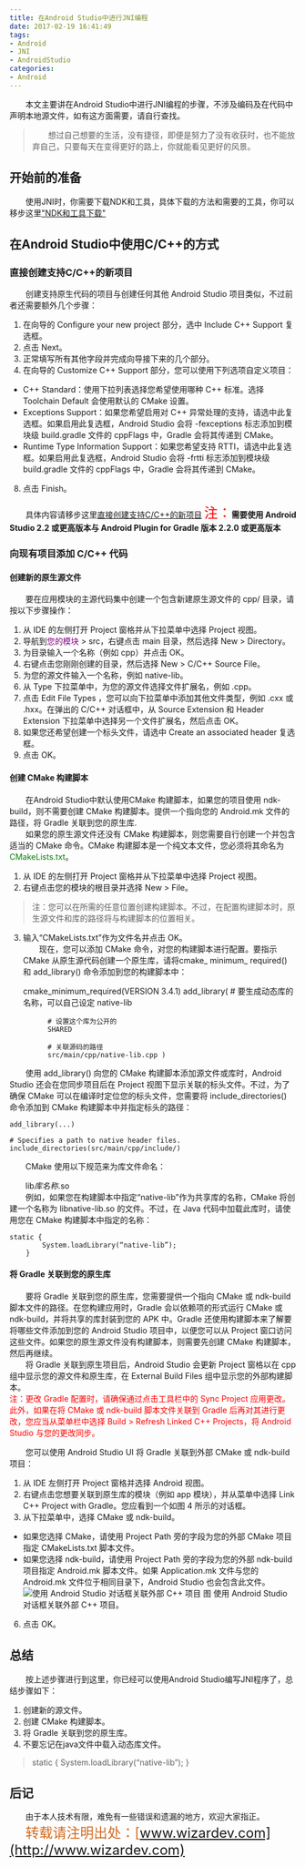 ```yaml
---
title: 在Android Studio中进行JNI编程
date: 2017-02-19 16:41:49
tags: 
- Android 
- JNI 
- AndroidStudio
categories: 
- Android
---
```

&emsp;&emsp;本文主要讲在Android Studio中进行JNI编程的步骤，不涉及编码及在代码中声明本地源文件，如有这方面需要，请自行查找。
<!-- more -->
> &emsp;&emsp;想过自己想要的生活，没有捷径，即便是努力了没有收获时，也不能放弃自己，只要每天在变得更好的路上，你就能看见更好的风景。

## 开始前的准备 ##
&emsp;&emsp;使用JNI时，你需要下载NDK和工具，具体下载的方法和需要的工具，你可以移步这里["NDK和工具下载"](https://developer.android.google.cn/ndk/guides/index.html)
## 在Android Studio中使用C/C++的方式 ##
### 直接创建支持C/C++的新项目 ###
&emsp;&emsp;创建支持原生代码的项目与创建任何其他 Android Studio 项目类似，不过前者还需要额外几个步骤：

1. 在向导的 Configure your new project 部分，选中 Include C++ Support 复选框。
2. 点击 Next。
3. 正常填写所有其他字段并完成向导接下来的几个部分。
4. 在向导的 Customize C++ Support 部分，您可以使用下列选项自定义项目：

- C++ Standard：使用下拉列表选择您希望使用哪种 C++ 标准。选择 Toolchain Default 会使用默认的 CMake 设置。
- Exceptions Support：如果您希望启用对 C++ 异常处理的支持，请选中此复选框。如果启用此复选框，Android Studio 会将 -fexceptions 标志添加到模块级 build.gradle 文件的 cppFlags 中，Gradle 会将其传递到 CMake。
- Runtime Type Information Support：如果您希望支持 RTTI，请选中此复选框。如果启用此复选框，Android Studio 会将 -frtti 标志添加到模块级 build.gradle 文件的 cppFlags 中，Gradle 会将其传递到 CMake。
8. 点击 Finish。

&emsp;&emsp;具体内容请移步这里[直接创建支持C/C++的新项目](https://developer.android.google.cn/studio/projects/add-native-code.html#new-project)
<font color = "red" size = 5>注：</font>**需要使用 Android Studio 2.2 或更高版本与 Android Plugin for Gradle 版本 2.2.0 或更高版本**
### 向现有项目添加 C/C++ 代码
#### 创建新的原生源文件
&emsp;&emsp;要在应用模块的主源代码集中创建一个包含新建原生源文件的 cpp/ 目录，请按以下步骤操作：
1. 从 IDE 的左侧打开 Project 窗格并从下拉菜单中选择 Project 视图。
2. 导航到<font color = "purple">您的模块</font> > src，右键点击 main 目录，然后选择 New > Directory。
3. 为目录输入一个名称（例如 cpp）并点击 OK。
4. 右键点击您刚刚创建的目录，然后选择 New > C/C++ Source File。
5. 为您的源文件输入一个名称，例如 native-lib。
6. 从 Type 下拉菜单中，为您的源文件选择文件扩展名，例如 .cpp。
7. 点击 Edit File Types ，您可以向下拉菜单中添加其他文件类型，例如 .cxx 或 .hxx。在弹出的 C/C++ 对话框中，从 Source Extension 和 Header Extension 下拉菜单中选择另一个文件扩展名，然后点击 OK。
8. 如果您还希望创建一个标头文件，请选中 Create an associated header 复选框。
9. 点击 OK。


#### 创建 CMake 构建脚本 ####
&emsp;&emsp;在Android Studio中默认使用CMake 构建脚本，如果您的项目使用 ndk-build，则不需要创建 CMake 构建脚本。提供一个指向您的 Android.mk 文件的路径，将 Gradle 关联到您的原生库.<br>
&emsp;&emsp;如果您的原生源文件还没有 CMake 构建脚本，则您需要自行创建一个并包含适当的 CMake 命令。CMake 构建脚本是一个纯文本文件，您必须将其命名为 <font color = "green">CMakeLists.txt</font>。

1. 从 IDE 的左侧打开 Project 窗格并从下拉菜单中选择 Project 视图。
2. 右键点击您的模块的根目录并选择 New > File。
> 注：您可以在所需的任意位置创建构建脚本。不过，在配置构建脚本时，原生源文件和库的路径将与构建脚本的位置相关。

3. 输入“CMakeLists.txt”作为文件名并点击 OK。<br>
&emsp;&emsp;现在，您可以添加 CMake 命令，对您的构建脚本进行配置。要指示 CMake 从原生源代码创建一个原生库，请将cmake_ minimum_ required() 和 add_library() 命令添加到您的构建脚本中：

	cmake_minimum_required(VERSION 3.4.1)
	add_library( 
			 # 要生成动态库的名称，可以自己设定
             native-lib 

             # 设置这个库为公开的
             SHARED

             # 关联源码的路径
             src/main/cpp/native-lib.cpp )
&emsp;&emsp;使用 add_library() 向您的 CMake 构建脚本添加源文件或库时，Android Studio 还会在您同步项目后在 Project 视图下显示关联的标头文件。不过，为了确保 CMake 可以在编译时定位您的标头文件，您需要将 include_directories() 命令添加到 CMake 构建脚本中并指定标头的路径：


	add_library(...)

	# Specifies a path to native header files.
	include_directories(src/main/cpp/include/)
&emsp;&emsp;CMake 使用以下规范来为库文件命名：

&emsp;&emsp;lib*库名称*.so<br>
&emsp;&emsp;例如，如果您在构建脚本中指定“native-lib”作为共享库的名称，CMake 将创建一个名称为 libnative-lib.so 的文件。不过，在 Java 代码中加载此库时，请使用您在 CMake 构建脚本中指定的名称：
```
static {
    	System.loadLibrary(“native-lib”);
	}
```
#### 将 Gradle 关联到您的原生库
&emsp;&emsp;要将 Gradle 关联到您的原生库，您需要提供一个指向 CMake 或 ndk-build 脚本文件的路径。在您构建应用时，Gradle 会以依赖项的形式运行 CMake 或 ndk-build，并将共享的库封装到您的 APK 中。Gradle 还使用构建脚本来了解要将哪些文件添加到您的 Android Studio 项目中，以便您可以从 Project 窗口访问这些文件。如果您的原生源文件没有构建脚本，则需要先创建 CMake 构建脚本，然后再继续。<br>
&emsp;&emsp;将 Gradle 关联到原生项目后，Android Studio 会更新 Project 窗格以在 cpp 组中显示您的源文件和原生库，在 External Build Files 组中显示您的外部构建脚本。<br>
 <font color=red>注：更改 Gradle 配置时，请确保通过点击工具栏中的 Sync Project  应用更改。此外，如果在将 CMake 或 ndk-build 脚本文件关联到 Gradle 后再对其进行更改，您应当从菜单栏中选择 Build > Refresh Linked C++ Projects，将 Android Studio 与您的更改同步。</font>
 
&emsp;&emsp;您可以使用 Android Studio UI 将 Gradle 关联到外部 CMake 或 ndk-build 项目：
1. 从 IDE 左侧打开 Project 窗格并选择 Android 视图。
2. 右键点击您想要关联到原生库的模块（例如 app 模块），并从菜单中选择 Link C++ Project with Gradle。您应看到一个如图 4 所示的对话框。
3. 从下拉菜单中，选择 CMake 或 ndk-build。
- 如果您选择 CMake，请使用 Project Path 旁的字段为您的外部 CMake 项目指定 CMakeLists.txt 脚本文件。
- 如果您选择 ndk-build，请使用 Project Path 旁的字段为您的外部 ndk-build 项目指定 Android.mk 脚本文件。如果 Application.mk 文件与您的 Android.mk 文件位于相同目录下，Android Studio 也会包含此文件。
![使用 Android Studio 对话框关联外部 C++ 项目](http://i.imgur.com/jy8eg65.png)
图 使用 Android Studio 对话框关联外部 C++ 项目。
6. 点击 OK。

## 总结 ##
&emsp;&emsp;按上述步骤进行到这里，你已经可以使用Android Studio编写JNI程序了，总结步骤如下：

1. 创建新的源文件。
2. 创建 CMake 构建脚本。
3. 将 Gradle 关联到您的原生库。
4. 不要忘记在java文件中载入动态库文件。
 
> static {
    	System.loadLibrary(“native-lib”);
	}

## 后记 ##
&emsp;&emsp;由于本人技术有限，难免有一些错误和遗漏的地方，欢迎大家指正。<br>
&emsp;&emsp;<font color=#d2691e size = 5>转载请注明出处：[www.wizardev.com](http://www.wizardev.com) </font>

